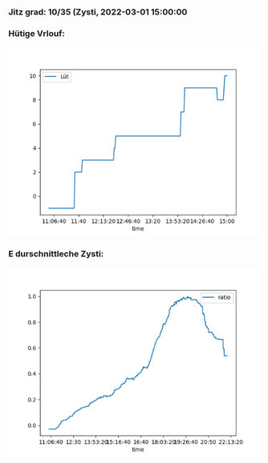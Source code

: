 ### Jitz grad: 10/35 (Zysti, 2022-03-01 15:00:00

### Hütige Vrlouf:
![Graph](Today.png)

### E durschnittleche Zysti:
![Graph](Zysti.png)